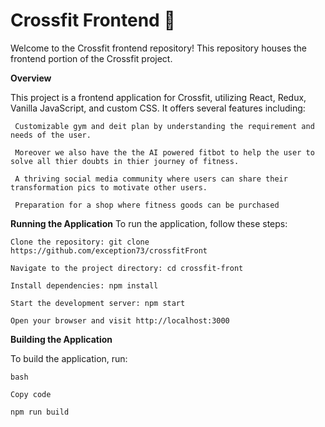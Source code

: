 <h1>Crossfit Frontend 🚀 </h1>

Welcome to the Crossfit frontend repository! This repository houses the frontend portion of the Crossfit project.

**Overview**

This project is a frontend application for Crossfit, utilizing React, Redux, Vanilla JavaScript, and custom CSS. It offers several features including:
     
     Customizable gym and deit plan by understanding the requirement and needs of the user.
     
     Moreover we also have the the AI powered fitbot to help the user to solve all thier doubts in thier journey of fitness.
     
     A thriving social media community where users can share their transformation pics to motivate other users.
     
     Preparation for a shop where fitness goods can be purchased

**Running the Application**
To run the application, follow these steps:

    Clone the repository: git clone https://github.com/exception73/crossfitFront
    
    Navigate to the project directory: cd crossfit-front
    
    Install dependencies: npm install
    
    Start the development server: npm start
    
    Open your browser and visit http://localhost:3000

**Building the Application**

To build the application, run:

    bash
    
    Copy code
    
    npm run build


